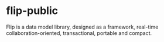 # flip-public
Flip is a data model library, designed as a framework, real-time collaboration-oriented, transactional, portable and compact.

